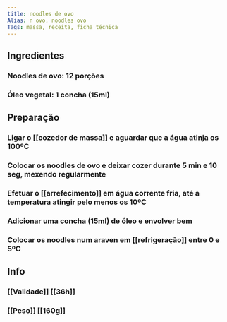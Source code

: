 ```yaml
---
title: noodles de ovo
Alias: n ovo, noodles ovo
Tags: massa, receita, ficha técnica
---
```


## Ingredientes
### Noodles de ovo: 12 porções
### Óleo vegetal: 1 concha (15ml)
## Preparação
### Ligar o [[cozedor de massa]] e aguardar que a água atinja os 100ºC
### Colocar os noodles de ovo e deixar cozer durante 5 min e 10 seg, mexendo regularmente
### Efetuar o [[arrefecimento]] em água corrente fria, até a temperatura atingir pelo menos os 10ºC
### Adicionar uma concha (15ml) de óleo e envolver bem
### Colocar os noodles num araven em [[refrigeração]] entre 0 e 5ºC
## Info
### [[Validade]] [[36h]]
### [[Peso]] [[160g]]
